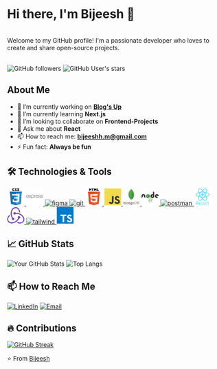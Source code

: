 <h1> Hi there, I'm Bijeesh 👋</h1>
 <br/> Welcome to my GitHub profile! I'm a passionate developer who loves to create and share open-source projects. 


<br/>![GitHub followers](https://img.shields.io/github/followers/bijeesh-m?style=social) ![GitHub User's stars](https://img.shields.io/github/stars/bijeesh-m?style=social)

## About Me


- 🔭 I’m currently working on **[Blog's Up](https://github.com/bijeesh-m/blog-s_up)**
- 🌱 I’m currently learning **Next.js**
- 👯 I’m looking to collaborate on **Frontend-Projects**
- 💬 Ask me about **React**
- 📫 How to reach me: **bijeeshh.m@gmail.com**
- ⚡ Fun fact: **Always be fun**

## 🛠️ Technologies & Tools

<p align="left">  <a href="https://www.w3schools.com/css/" target="_blank" rel="noreferrer"> <img src="https://raw.githubusercontent.com/devicons/devicon/master/icons/css3/css3-original-wordmark.svg" alt="css3" 
  width="40" height="40"/> </a> <a href="https://expressjs.com" target="_blank" rel="noreferrer" style = "background-color:white"> <img src="https://raw.githubusercontent.com/devicons/devicon/master/icons/express/express-original-wordmark.svg" alt="express" width="40" height="40"/> </a> <a href="https://www.figma.com/" target="_blank" rel="noreferrer"> <img src="https://www.vectorlogo.zone/logos/figma/figma-icon.svg" alt="figma" width="40" height="40"/> </a> <a href="https://git-scm.com/" target="_blank" rel="noreferrer"> <img src="https://www.vectorlogo.zone/logos/git-scm/git-scm-icon.svg" alt="git" width="40" height="40"/> </a> <a href="https://www.w3.org/html/" target="_blank" rel="noreferrer"> <img src="https://raw.githubusercontent.com/devicons/devicon/master/icons/html5/html5-original-wordmark.svg" alt="html5" width="40" height="40"/> </a> <a href="https://developer.mozilla.org/en-US/docs/Web/JavaScript" target="_blank" rel="noreferrer"> <img src="https://raw.githubusercontent.com/devicons/devicon/master/icons/javascript/javascript-original.svg" alt="javascript" width="40" height="40"/> </a> <a href="https://www.mongodb.com/" target="_blank" rel="noreferrer"> <img src="https://raw.githubusercontent.com/devicons/devicon/master/icons/mongodb/mongodb-original-wordmark.svg" alt="mongodb" width="40" height="40"/> </a>  <a href="https://nodejs.org" target="_blank" rel="noreferrer"> <img src="https://raw.githubusercontent.com/devicons/devicon/master/icons/nodejs/nodejs-original-wordmark.svg" alt="nodejs" width="40" height="40"/> </a> <a href="https://postman.com" target="_blank" rel="noreferrer"> <img src="https://www.vectorlogo.zone/logos/getpostman/getpostman-icon.svg" alt="postman" width="40" height="40"/> </a> <a href="https://reactjs.org/" target="_blank" rel="noreferrer"> <img src="https://raw.githubusercontent.com/devicons/devicon/master/icons/react/react-original-wordmark.svg" alt="react" width="40" height="40"/> </a> <a href="https://redux.js.org" target="_blank" rel="noreferrer"> <img src="https://raw.githubusercontent.com/devicons/devicon/master/icons/redux/redux-original.svg" alt="redux" width="40" height="40"/> </a> <a href="https://tailwindcss.com/" target="_blank" rel="noreferrer"> <img src="https://www.vectorlogo.zone/logos/tailwindcss/tailwindcss-icon.svg" alt="tailwind" width="40" height="40"/> </a> <a href="https://www.typescriptlang.org/" target="_blank" rel="noreferrer"> <img src="https://raw.githubusercontent.com/devicons/devicon/master/icons/typescript/typescript-original.svg" alt="typescript" width="40" height="40"/> </a>  </p>


## 📈 GitHub Stats

![Your GitHub Stats](https://github-readme-stats.vercel.app/api?username=bijeesh-m&show_icons=true&theme=radical)
![Top Langs](https://github-readme-stats.vercel.app/api/top-langs/?username=bijeesh-m&layout=compact&theme=radical)



## 📫 How to Reach Me

[![LinkedIn](https://img.shields.io/badge/-LinkedIn-0077B5?style=flat&logo=linkedin&logoColor=white)](https://linkedin.com/in/bijeeshm)
[![Email](https://img.shields.io/badge/-Email-D14836?style=flat&logo=gmail&logoColor=white)](mailto:bijeeshh.m@gmail.com)

## 🔥 Contributions

[![GitHub Streak](https://github-readme-streak-stats.herokuapp.com?user=bijeesh)](https://git.io/streak-stats)


⭐️ From [Bijeesh](https://github.com/bijeesh-m)
